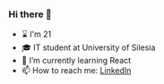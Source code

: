 ### Hi there 👋

<!-- Here are some ideas to get you started:

<!-- - 🔭 I’m currently working on ... -->
- ⌛ I'm 21 
- 🎓 IT student at University of Silesia
- 🌱 I’m currently learning React
- 📫 How to reach me: [LinkedIn](https://www.linkedin.com/in/mateusz-penkala-060540209/)
<!-- - 👯 I’m looking to collaborate on ... -->
<!-- - 🤔 I’m looking for help with ... -->

<!-- ## Known & Used -->
